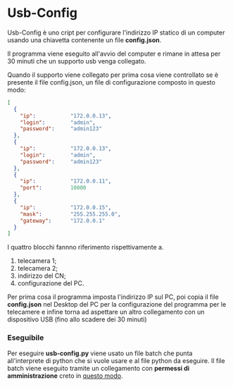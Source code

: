 # Usb-Config
Usb-Config è uno cript per configurare l'indirizzo IP statico di un computer usando una chiavetta contenente un file **config.json**.

Il programma viene eseguito all'avvio del computer e rimane in attesa per 30 minuti che un supporto usb venga collegato.

Quando il supporto viene collegato per prima cosa viene controllato se è presente il file config.json, un file di configurazione composto in questo modo:

```json
[
  {
    "ip":           "172.0.0.13",
    "login":        "admin",
    "password":     "admin123"
  },
  {
    "ip":           "172.0.0.13",
    "login":        "admin",
    "password":     "admin123"
  },
  {
    "ip":           "172.0.0.11",
    "port":         10000
  },
  {
    "ip":           "172.0.0.15",
    "mask":         "255.255.255.0",
    "gateway":      "172.0.0.1"
  }
]
```

I quattro blocchi fannno riferimento rispettivamente a.

1. telecamera 1;
2. telecamera 2;
3. indirizzo del CN;
4. configurazione del PC.

Per prima cosa il programma imposta l'indirizzo IP sul PC, poi copia il file **config.json** nel Desktop del PC per la configurazione del programma per le telecamere e infine torna ad aspettare un altro collegamento con un dispositivo USB (fino allo scadere dei 30 minuti)

### Eseguibile
Per eseguire **usb-config.py** viene usato un file batch che punta all'interprete di python che si vuole usare e al file python da eseguire. Il file batch viene eseguito tramite un collegamento con **permessi di amministrazione** creto in [questo modo](https://www.tenforums.com/tutorials/57690-create-elevated-shortcut-without-uac-prompt-windows-10-a.html). 